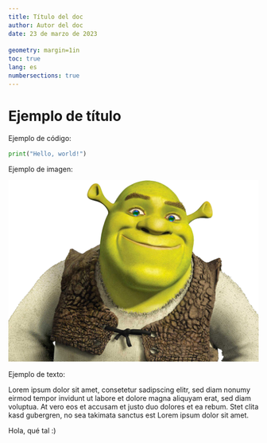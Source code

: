 ```yaml
---
title: Título del doc
author: Autor del doc
date: 23 de marzo de 2023

geometry: margin=1in
toc: true
lang: es
numbersections: true
---
```


# Ejemplo de título

Ejemplo de código:

```python
print("Hello, world!")
```

Ejemplo de imagen:

![Descripción de la imagen](media/shrek.png)

Ejemplo de texto:

Lorem ipsum dolor sit amet, consetetur sadipscing elitr, sed diam nonumy eirmod tempor invidunt ut labore et dolore magna aliquyam erat, sed diam voluptua. At vero eos et accusam et justo duo dolores et ea rebum. Stet clita kasd gubergren, no sea takimata sanctus est Lorem ipsum dolor sit amet.

Hola, qué tal :)

